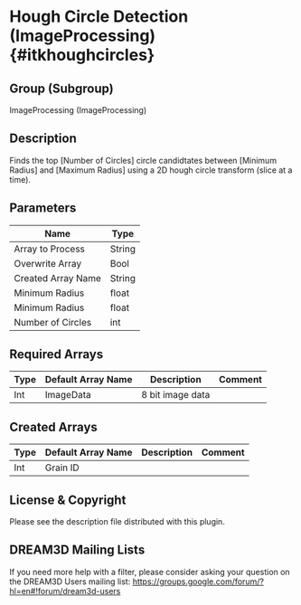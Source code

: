 Hough Circle Detection (ImageProcessing) {#itkhoughcircles}
=====

## Group (Subgroup) ##

ImageProcessing (ImageProcessing)


## Description ##

Finds the top [Number of Circles] circle candidtates between [Minimum Radius] and [Maximum Radius] using a 2D hough circle transform (slice at a time).

## Parameters ##

| Name             | Type |
|------------------|------|
| Array to Process | String |
| Overwrite Array| Bool |
| Created Array Name | String |
| Minimum Radius | float |
| Minimum Radius | float |
| Number of Circles | int |

## Required Arrays ##

| Type | Default Array Name | Description | Comment |
|------|--------------------|-------------|---------|
| Int  | ImageData | 8 bit image data        | |


## Created Arrays ##

| Type | Default Array Name | Description | Comment |
|------|--------------------|-------------|---------|
| Int  | Grain ID | | |




## License & Copyright ##

Please see the description file distributed with this plugin.

## DREAM3D Mailing Lists ##

If you need more help with a filter, please consider asking your question on the DREAM3D Users mailing list:
https://groups.google.com/forum/?hl=en#!forum/dream3d-users




